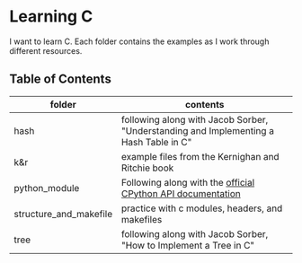 # Learning C

I want to learn C. Each folder contains the examples as I work through
different resources.

## Table of Contents

| folder                 | contents                                                                                                          |
| ---------------------- | ----------------------------------------------------------------------------------------------------------------- |
| hash                   | following along with Jacob Sorber, "Understanding and Implementing a Hash Table in C"                             |
| k&r                    | example files from the Kernighan and Ritchie book                                                                 |
| python_module          | Following along with the [official CPython API documentation](https://docs.python.org/3/extending/extending.html) |
| structure_and_makefile | practice with c modules, headers, and makefiles                                                                   |
| tree                   | following along with Jacob Sorber, "How to Implement a Tree in C"                                                 |
